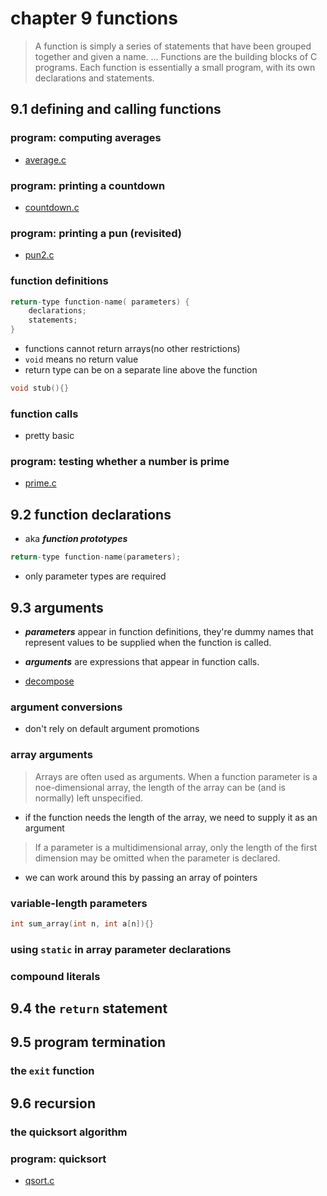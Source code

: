 # chapter 9 functions

>A function is simply a series of statements that have been grouped together and given a name. ... Functions are the building blocks of C programs. Each function is essentially a small program, with its own declarations and statements.



## 9.1 defining and calling functions

### program: computing averages

- [average.c](./average.c)

### program: printing a countdown

- [countdown.c](./countdown.c)


### program: printing a pun (revisited)

- [pun2.c](./pun2.c)


### function definitions

```c
return-type function-name( parameters) {
    declarations;
    statements;
}
```

- functions cannot return arrays(no other restrictions)
- `void` means no return value
- return type can be on a separate line above the function

```c
void stub(){}
```

### function calls

- pretty basic

### program: testing whether a number is prime

- [prime.c](./prime.c)

## 9.2 function declarations

- aka ***function prototypes***
```c
return-type function-name(parameters);
```

- only parameter types are required

## 9.3 arguments

- ***parameters*** appear in function definitions, they're dummy names that represent values to be supplied when the function is called.
- ***arguments*** are expressions that appear in function calls.

- [decompose](./decompose.c)

### argument conversions

- don't rely on default argument promotions


### array arguments

>Arrays are often used as arguments. When a function parameter is a noe-dimensional array, the length of the array can be (and is normally) left unspecified.

- if the function needs the length of the array, we need to supply it as an argument

>If a parameter is a multidimensional array, only the length of the first dimension may be omitted when the parameter is declared.

- we can work around this by passing an array of pointers


### variable-length parameters

```c
int sum_array(int n, int a[n]){}
```


### using `static` in array parameter declarations


### compound literals

## 9.4 the `return` statement

## 9.5 program termination

### the `exit` function

## 9.6 recursion
 
### the quicksort algorithm
### program: quicksort

- [qsort.c](./qsort.c)